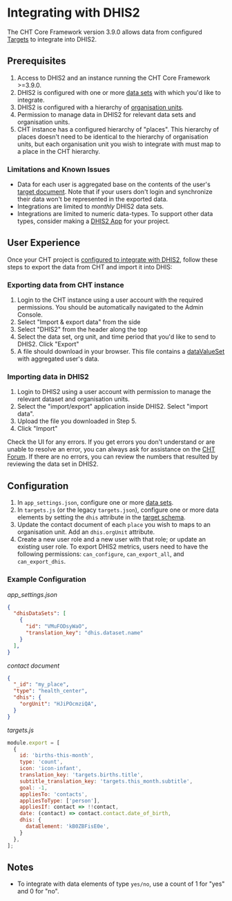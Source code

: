 # Integrating with DHIS2

The CHT Core Framework version 3.9.0 allows data from configured [Targets](./developing-community-health-applications.md#targets) to integrate into DHIS2.

## Prerequisites

1. Access to DHIS2 and an instance running the CHT Core Framework >=3.9.0.
1. DHIS2 is configured with one or more [data sets](https://docs.dhis2.org/2.22/en/user/html/ch06.html) with which you'd like to integrate.
1. DHIS2 is configured with a hierarchy of [organisation units](https://docs.dhis2.org/2.27/en/implementer/html/ch10.html).
1. Permission to manage data in DHIS2 for relevant data sets and organisation units.
1. CHT instance has a configured hierarchy of "places". This hierarchy of places doesn't need to be identical to the hierarchy of organisation units, but each organisation unit you wish to integrate with must map to a place in the CHT hierarchy.

### Limitations and Known Issues

* Data for each user is aggregated base on the contents of the user's [target document](../development/db-schema.md#targets). Note that if your users don't login and synchronize their data won't be represented in the exported data.
* Integrations are limited to _monthly_ DHIS2 data sets.
* Integrations are limited to numeric data-types. To support other data types, consider making a [DHIS2 App](https://docs.dhis2.org/master/en/developer/html/apps_creating_apps.html) for your project.

## User Experience

Once your CHT project is [configured to integrate with DHIS2](#configuration), follow these steps to export the data from CHT and import it into DHIS:

### Exporting data from CHT instance

1. Login to the CHT instance using a user account with the required permissions. You should be automatically navigated to the Admin Console.
1. Select "Import & export data" from the side
1. Select "DHIS2" from the header along the top
1. Select the data set, org unit, and time period that you'd like to send to DHIS2. Click "Export"
1. A file should download in your browser. This file contains a [dataValueSet](https://docs.dhis2.org/master/en/developer/html/webapi_data_values.html) with aggregated user's data.

### Importing data in DHIS2

1. Login to DHIS2 using a user account with permission to manage the relevant dataset and organisation units.
1. Select the "import/export" application inside DHIS2. Select "import data".
1. Upload the file you downloaded in Step 5.
1. Click "Import"

Check the UI for any errors. If you get errors you don't understand or are unable to resolve an error, you can always ask for assistance on the [CHT Forum](https://forum.communityhealthtoolkit.org/c/support/18). If there are no errors, you can review the numbers that resulted by reviewing the data set in DHIS2.

## Configuration

1. In `app_settings.json`, configure one or more [data sets](./app-settings.md#dhis2-data-sets).
1. In `targets.js` (or the legacy `targets.json`), configure one or more data elements by setting the `dhis` attribute in the [target schema](./developing-community-health-applications.md#target-schema).
1. Update the contact document of each `place` you wish to maps to an organisation unit. Add an `dhis.orgUnit` attribute.
1. Create a new user role and a new user with that role; or update an existing user role. To export DHIS2 metrics, users need to have the following permissions: `can_configure`, `can_export_all`, and `can_export_dhis`.

### Example Configuration

*app_settings.json*

```json
{
  "dhisDataSets": [
    {
      "id": "VMuFODsyWaO",
      "translation_key": "dhis.dataset.name"
    }
  ],
}
```

*contact document*

```json
{
  "_id": "my_place",
  "type": "health_center",
  "dhis": {
    "orgUnit": "HJiPOcmziQA",
  }
}
```

*targets.js*

```javascript
module.export = [
  {
    id: 'births-this-month',
    type: 'count',
    icon: 'icon-infant',
    translation_key: 'targets.births.title',
    subtitle_translation_key: 'targets.this_month.subtitle',
    goal: -1,
    appliesTo: 'contacts',
    appliesToType: ['person'],
    appliesIf: contact => !!contact,
    date: (contact) => contact.contact.date_of_birth,
    dhis: {
      dataElement: 'kB0ZBFisE0e',
    }
  },
];
```

## Notes

* To integrate with data elements of type `yes/no`, use a count of 1 for "yes" and 0 for "no".
